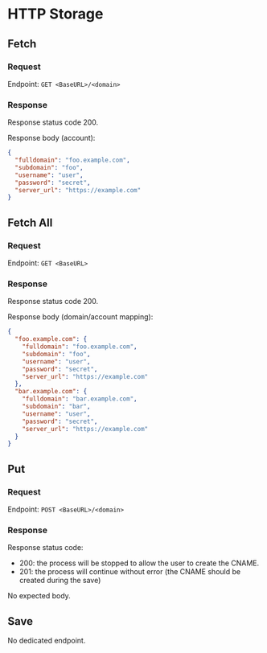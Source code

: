 # HTTP Storage

## Fetch

### Request

Endpoint: `GET <BaseURL>/<domain>`

### Response

Response status code 200.

Response body (account):

```json
{
  "fulldomain": "foo.example.com",
  "subdomain": "foo",
  "username": "user",
  "password": "secret",
  "server_url": "https://example.com"
}
```

## Fetch All

### Request

Endpoint: `GET <BaseURL>`

### Response

Response status code 200.

Response body (domain/account mapping):

```json
{
  "foo.example.com": {
    "fulldomain": "foo.example.com",
    "subdomain": "foo",
    "username": "user",
    "password": "secret",
    "server_url": "https://example.com"
  },
  "bar.example.com": {
    "fulldomain": "bar.example.com",
    "subdomain": "bar",
    "username": "user",
    "password": "secret",
    "server_url": "https://example.com"
  }
}
```

## Put

### Request

Endpoint: `POST <BaseURL>/<domain>`

### Response

Response status code:
- 200: the process will be stopped to allow the user to create the CNAME.
- 201: the process will continue without error (the CNAME should be created during the save)

No expected body.

## Save

No dedicated endpoint.
